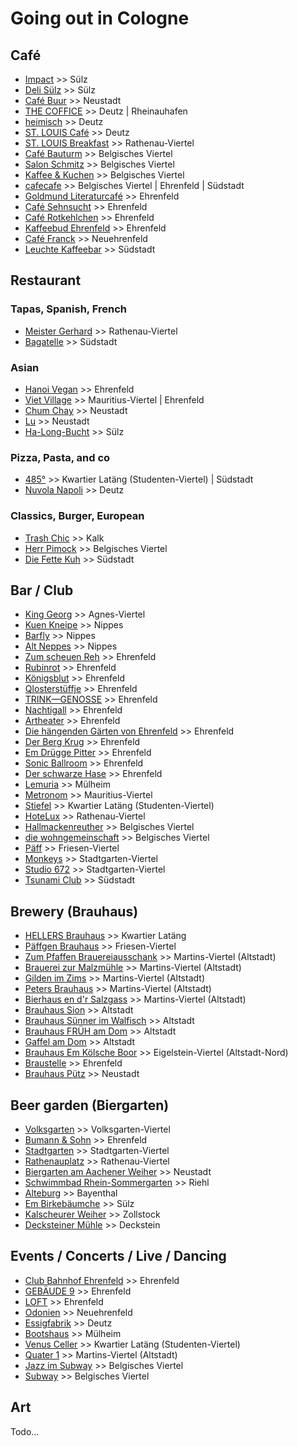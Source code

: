 # Going out in Cologne

## Café

- [Impact](https://cafe.impact.koeln/) >> Sülz
- [Deli Sülz](https://www.deli-suelz.de/) >> Sülz
- [Café Buur](https://www.cafebuur.de/) >> Neustadt
- [THE COFFICE](https://thecoffice.de/) >> Deutz | Rheinauhafen
- [heimisch](https://heimisch.online/) >> Deutz
- [ST. LOUIS Café](https://www.st-louis-cafe.de/) >> Deutz
- [ST. LOUIS Breakfast](https://www.st-louis-breakfast.de/) >> Rathenau-Viertel
- [Café Bauturm](https://www.cafe-bauturm.de/) >> Belgisches Viertel
- [Salon Schmitz](https://salonschmitz.com/) >> Belgisches Viertel
- [Kaffee & Kuchen](https://kaffeeundkuchen.net/) >> Belgisches Viertel
- [cafecafe](http://www.cafecafe.de/) >> Belgisches Viertel | Ehrenfeld | Südstadt
- [Goldmund Literaturcafé](https://www.goldmundkoeln.de/) >> Ehrenfeld
- [Café Sehnsucht](https://sehnsucht-koeln.de/) >> Ehrenfeld
- [Café Rotkehlchen](https://www.facebook.com/CafeRotkehlchen) >> Ehrenfeld
- [Kaffeebud Ehrenfeld](https://www.facebook.com/KaffeebudEhrenfeld) >> Ehrenfeld
- [Café Franck](https://www.cafe-franck.de/) >> Neuehrenfeld
- [Leuchte Kaffeebar](https://www.leuchtekoeln.de/) >> Südstadt

## Restaurant

### Tapas, Spanish, French

- [Meister Gerhard](https://meister-gerhard.com/) >> Rathenau-Viertel
- [Bagatelle](https://www.bagatelle.koeln/) >> Südstadt

### Asian

- [Hanoi Vegan](https://hanoivegan.de/) >> Ehrenfeld
- [Viet Village](http://vietvillage-koeln.de/) >> Mauritius-Viertel | Ehrenfeld
- [Chum Chay](https://www.chum-chay.de/) >> Neustadt
- [Lu](https://www.lokal-lu.de/) >> Neustadt
- [Ha-Long-Bucht](https://ha-long-bucht.business.site/) >> Sülz

### Pizza, Pasta, and co

- [485°](https://www.485grad.de/) >> Kwartier Latäng (Studenten-Viertel) | Südstadt
- [Nuvola Napoli](https://nuvolanapoli.de) >> Deutz

### Classics, Burger, European

- [Trash Chic](https://www.trash-chic.com/) >> Kalk
- [Herr Pimock](https://www.herrpimock.de/) >> Belgisches Viertel
- [Die Fette Kuh](https://www.diefettekuh.de/) >> Südstadt

## Bar / Club

- [King Georg](https://kinggeorg.de/) >> Agnes-Viertel
- [Kuen Kneipe](https://www.kuenkneipe.de/) >> Nippes
- [Barfly](https://barfly-cologne.com/) >> Nippes
- [Alt Neppes](http://www.alt-neppes.de/) >> Nippes
- [Zum scheuen Reh](https://zum-scheuen-reh.de/) >> Ehrenfeld
- [Rubinrot](https://rubinrotkoeln.de/) >> Ehrenfeld
- [Königsblut](https://www.facebook.com/p/K%C3%B6nigsblut-100070914099662/) >> Ehrenfeld
- [Qlosterstüffje](http://www.qloster.de/) >> Ehrenfeld
- [TRINK—GENOSSE](https://trink-genosse.de/) >> Ehrenfeld
- [Nachtigall](https://nachtigall-ehrenfeld.de/) >> Ehrenfeld
- [Artheater](https://artheater.de/) >> Ehrenfeld
- [Die hängenden Gärten von Ehrenfeld](http://www.haengendegaerten.de/) >> Ehrenfeld
- [Der Berg Krug](http://berg-krug.de/) >> Ehrenfeld
- [Em Drügge Pitter](https://edp-koeln.de/) >> Ehrenfeld
- [Sonic Ballroom](https://www.sonic-ballroom.de/) >> Ehrenfeld
- [Der schwarze Hase](https://www.instagram.com/derschwarzehase/) >> Ehrenfeld
- [Lemuria](https://www.facebook.com/people/Lemuria-Kultur-Bar/100086967547966/) >> Mülheim
- [Metronom](http://metronom.koeln/) >> Mauritius-Viertel
- [Stiefel](https://stiefelkneipe.de/) >> Kwartier Latäng (Studenten-Viertel)
- [HoteLux](https://hotelux.de/) >> Rathenau-Viertel
- [Hallmackenreuther](https://hallmackenreuther.d.dom.de/) >> Belgisches Viertel
- [die wohngemeinschaft](https://www.die-wohngemeinschaft.net/) >> Belgisches Viertel
- [Päff](http://paeff.koeln/) >> Friesen-Viertel
- [Monkeys](https://www.monkeyscologne.de/) >> Stadtgarten-Viertel
- [Studio 672](https://www.stadtgarten.de/) >> Stadtgarten-Viertel
- [Tsunami Club](https://tsunami-club.de/) >> Südstadt

## Brewery (Brauhaus)

- [HELLERS Brauhaus](https://www.hellers.koeln/brauhaus-hellers/) >> Kwartier Latäng
- [Päffgen Brauhaus](http://www.paeffgen-koelsch.de/) >> Friesen-Viertel
- [Zum Pfaffen Brauereiausschank](https://zum-pfaffen.koeln/) >> Martins-Viertel (Altstadt)
- [Brauerei zur Malzmühle](https://brauereizurmalzmuehle.de/) >> Martins-Viertel (Altstadt)
- [Gilden im Zims](https://www.gilden-im-zims.de/de/) >> Martins-Viertel (Altstadt)
- [Peters Brauhaus](https://peters-brauhaus.de/) >> Martins-Viertel (Altstadt)
- [Bierhaus en d'r Salzgass](https://bierhaus-salzgass.de/) >> Martins-Viertel (Altstadt)
- [Brauhaus Sion](https://www.brauhaus-sion.de/) >> Altstadt
- [Brauhaus Sünner im Walfisch](https://walfisch.de/) >> Altstadt
- [Brauhaus FRÜH am Dom](https://www.frueh-am-dom.de/) >> Altstadt
- [Gaffel am Dom](https://gaffelamdom.de/) >> Altstadt
- [Brauhaus Em Kölsche Boor](https://koelscheboor.com/) >> Eigelstein-Viertel (Altstadt-Nord)
- [Braustelle](https://braustelle.com/) >> Ehrenfeld
- [Brauhaus Pütz](https://brauhauspuetz.de/) >> Neustadt

## Beer garden (Biergarten)

- [Volksgarten](https://www.hellers.koeln/volksgarten-hellers/) >> Volksgarten-Viertel
- [Bumann & Sohn](https://www.bumannundsohn.de/) >> Ehrenfeld
- [Stadtgarten](https://www.stadtgarten.de/) >> Stadtgarten-Viertel
- [Rathenauplatz](https://rathenauplatz.koeln/biergarten) >> Rathenau-Viertel
- [Biergarten am Aachener Weiher](http://www.biergarten-aachenerweiher.de/) >> Neustadt
- [Schwimmbad Rhein-Sommergarten](http://www.koeln-biergarten.de/) >> Riehl
- [Alteburg](https://alteburg.com/) >> Bayenthal
- [Em Birkebäumche](https://birkebaeumche.de/) >> Sülz
- [Kalscheurer Weiher](http://kalscheurer-weiher.de/) >> Zollstock
- [Decksteiner Mühle](https://decksteiner-mühle.com/) >> Deckstein

## Events / Concerts / Live / Dancing

- [Club Bahnhof Ehrenfeld](https://www.clubbahnhofehrenfeld.de/) >> Ehrenfeld
- [GEBÄUDE 9](https://www.gebaeude9.de/) >> Ehrenfeld
- [LOFT](http://www.loftkoeln.de/) >> Ehrenfeld
- [Odonien](https://www.odonien.de/) >> Neuehrenfeld
- [Essigfabrik](https://essig-fabrik.de/) >> Deutz
- [Bootshaus](https://bootshaus.tv/) >> Mülheim
- [Venus Celler](https://venusceller.de/) >> Kwartier Latäng (Studenten-Viertel)
- [Quater 1](https://www.quater1.de/) >> Martins-Viertel (Altstadt)
- [Jazz im Subway](http://www.jazz-im-subway.com/) >> Belgisches Viertel
- [Subway](https://www.subway-der-club.de/) >> Belgisches Viertel

## Art

Todo...

